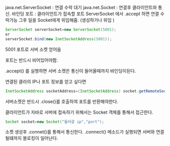 java.net.ServerSocket : 연결 수락 대기
java.net.Socket  :  연결후 클라이언트와 통신.
바인딩 포트 : 클라이언트가 접속할 포트
ServerSocket 에서 .accept 하면 연결 수락가능
그후 일을 Socket에게 위임해줌. (생성하거나 위임 )

```java
ServerSocket serverSocket=new ServerSocket(5001);
or
serverSocket.bind(new InetSocketAddress(5001));
```

5001 포트로 서버 소켓 얻어옴

포트는 반드시 비어있어야함.

.accept() 를 실행하면 서버 소켓은 통신이 들어올때까지 바인딩이된다.

연결된 클라의 IP나 포트 정보를 얻고 싶다면
```java
InetSocketAddress socketAddress=(InetSocketAddress) socket.getRemoteSocketAddress(); 하면됨
```

서버소켓은 반드시 .close()를 호출하여 포트를 반환해야한다.

클라이언트가 자바로 서버에 접속하기 위해서는 Socket 객체를 통해서 접근한다.

```java
Socket socket=new Socket("들어갈 ip","port");
```

소켓 생성후 .connet()를 통해서 통신한다.
.connect() 메소드가 실행되면 서버와 연결될떄까지 블로킹이 일어난다.